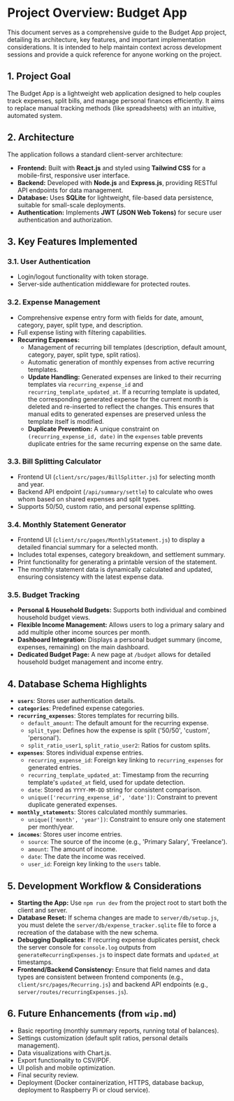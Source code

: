 # Project Overview: Budget App

This document serves as a comprehensive guide to the Budget App project, detailing its architecture, key features, and important implementation considerations. It is intended to help maintain context across development sessions and provide a quick reference for anyone working on the project.

## 1. Project Goal

The Budget App is a lightweight web application designed to help couples track expenses, split bills, and manage personal finances efficiently. It aims to replace manual tracking methods (like spreadsheets) with an intuitive, automated system.

## 2. Architecture

The application follows a standard client-server architecture:

*   **Frontend:** Built with **React.js** and styled using **Tailwind CSS** for a mobile-first, responsive user interface.
*   **Backend:** Developed with **Node.js** and **Express.js**, providing RESTful API endpoints for data management.
*   **Database:** Uses **SQLite** for lightweight, file-based data persistence, suitable for small-scale deployments.
*   **Authentication:** Implements **JWT (JSON Web Tokens)** for secure user authentication and authorization.

## 3. Key Features Implemented

### 3.1. User Authentication
*   Login/logout functionality with token storage.
*   Server-side authentication middleware for protected routes.

### 3.2. Expense Management
*   Comprehensive expense entry form with fields for date, amount, category, payer, split type, and description.
*   Full expense listing with filtering capabilities.
*   **Recurring Expenses:**
    *   Management of recurring bill templates (description, default amount, category, payer, split type, split ratios).
    *   Automatic generation of monthly expenses from active recurring templates.
    *   **Update Handling:** Generated expenses are linked to their recurring templates via `recurring_expense_id` and `recurring_template_updated_at`. If a recurring template is updated, the corresponding generated expense for the current month is deleted and re-inserted to reflect the changes. This ensures that manual edits to generated expenses are preserved unless the template itself is modified.
    *   **Duplicate Prevention:** A unique constraint on `(recurring_expense_id, date)` in the `expenses` table prevents duplicate entries for the same recurring expense on the same date.

### 3.3. Bill Splitting Calculator
*   Frontend UI (`client/src/pages/BillSplitter.js`) for selecting month and year.
*   Backend API endpoint (`/api/summary/settle`) to calculate who owes whom based on shared expenses and split types.
*   Supports 50/50, custom ratio, and personal expense splitting.

### 3.4. Monthly Statement Generator
*   Frontend UI (`client/src/pages/MonthlyStatement.js`) to display a detailed financial summary for a selected month.
*   Includes total expenses, category breakdown, and settlement summary.
*   Print functionality for generating a printable version of the statement.
*   The monthly statement data is dynamically calculated and updated, ensuring consistency with the latest expense data.

### 3.5. Budget Tracking
*   **Personal & Household Budgets:** Supports both individual and combined household budget views.
*   **Flexible Income Management:** Allows users to log a primary salary and add multiple other income sources per month.
*   **Dashboard Integration:** Displays a personal budget summary (income, expenses, remaining) on the main dashboard.
*   **Dedicated Budget Page:** A new page at `/budget` allows for detailed household budget management and income entry.

## 4. Database Schema Highlights

*   **`users`**: Stores user authentication details.
*   **`categories`**: Predefined expense categories.
*   **`recurring_expenses`**: Stores templates for recurring bills.
    *   `default_amount`: The default amount for the recurring expense.
    *   `split_type`: Defines how the expense is split ('50/50', 'custom', 'personal').
    *   `split_ratio_user1`, `split_ratio_user2`: Ratios for custom splits.
*   **`expenses`**: Stores individual expense entries.
    *   `recurring_expense_id`: Foreign key linking to `recurring_expenses` for generated entries.
    *   `recurring_template_updated_at`: Timestamp from the recurring template's `updated_at` field, used for update detection.
    *   `date`: Stored as `YYYY-MM-DD` string for consistent comparison.
    *   `unique(['recurring_expense_id', 'date'])`: Constraint to prevent duplicate generated expenses.
*   **`monthly_statements`**: Stores calculated monthly summaries.
    *   `unique(['month', 'year'])`: Constraint to ensure only one statement per month/year.
*   **`incomes`**: Stores user income entries.
    *   `source`: The source of the income (e.g., 'Primary Salary', 'Freelance').
    *   `amount`: The amount of income.
    *   `date`: The date the income was received.
    *   `user_id`: Foreign key linking to the `users` table.

## 5. Development Workflow & Considerations

*   **Starting the App:** Use `npm run dev` from the project root to start both the client and server.
*   **Database Reset:** If schema changes are made to `server/db/setup.js`, you must delete the `server/db/expense_tracker.sqlite` file to force a recreation of the database with the new schema.
*   **Debugging Duplicates:** If recurring expense duplicates persist, check the server console for `console.log` outputs from `generateRecurringExpenses.js` to inspect date formats and `updated_at` timestamps.
*   **Frontend/Backend Consistency:** Ensure that field names and data types are consistent between frontend components (e.g., `client/src/pages/Recurring.js`) and backend API endpoints (e.g., `server/routes/recurringExpenses.js`).

## 6. Future Enhancements (from `wip.md`)

*   Basic reporting (monthly summary reports, running total of balances).
*   Settings customization (default split ratios, personal details management).
*   Data visualizations with Chart.js.
*   Export functionality to CSV/PDF.
*   UI polish and mobile optimization.
*   Final security review.
*   Deployment (Docker containerization, HTTPS, database backup, deployment to Raspberry Pi or cloud service).

